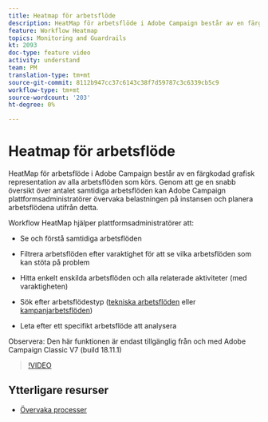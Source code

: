 ```yaml
---
title: Heatmap för arbetsflöde
description: HeatMap för arbetsflöde i Adobe Campaign består av en färgkodad grafisk representation av alla arbetsflöden som körs.  Genom att ge en snabb översikt över antalet samtidiga arbetsflöden kan Adobe Campaign plattformsadministratörer övervaka belastningen på instansen och planera arbetsflödena utifrån detta.
feature: Workflow Heatmap
topics: Monitoring and Guardrails
kt: 2093
doc-type: feature video
activity: understand
team: PM
translation-type: tm+mt
source-git-commit: 8112b947cc37c6143c38f7d59787c3c6339cb5c9
workflow-type: tm+mt
source-wordcount: '203'
ht-degree: 0%

---
```



# Heatmap för arbetsflöde

HeatMap för arbetsflöde i Adobe Campaign består av en färgkodad grafisk representation av alla arbetsflöden som körs.  Genom att ge en snabb översikt över antalet samtidiga arbetsflöden kan Adobe Campaign plattformsadministratörer övervaka belastningen på instansen och planera arbetsflödena utifrån detta.

Workflow HeatMap hjälper plattformsadministratörer att:

* Se och förstå samtidiga arbetsflöden
* Filtrera arbetsflöden efter varaktighet för att se vilka arbetsflöden som kan stöta på problem
* Hitta enkelt enskilda arbetsflöden och alla relaterade aktiviteter (med varaktigheten)

* Sök efter arbetsflödestyp ([tekniska arbetsflöden](https://docs.adobe.com/content/help/en/campaign-classic/using/automating-with-workflows/general-operation/building-a-workflow.html#technical-workflows) eller [kampanjarbetsflöden](https://docs.adobe.com/content/help/en/campaign-classic/using/automating-with-workflows/general-operation/building-a-workflow.html#campaign-workflows))

* Leta efter ett specifikt arbetsflöde att analysera

Observera: Den här funktionen är endast tillgänglig från och med Adobe Campaign Classic V7 (build 18.11.1)

>[!VIDEO](https://video.tv.adobe.com/v/25558?quality=12)

## Ytterligare resurser

* [Övervaka processer](https://docs.adobe.com/content/help/en/campaign-classic/using/monitoring-campaign-classic/production-procedures/monitoring-processes.html#Workflow_monitoring)
